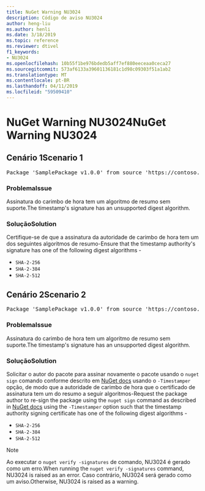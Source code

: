 ```yaml
---
title: NuGet Warning NU3024
description: Código de aviso NU3024
author: heng-liu
ms.author: henli
ms.date: 3/18/2019
ms.topic: reference
ms.reviewer: dtivel
f1_keywords:
- NU3024
ms.openlocfilehash: 10b55f1be976bdedb5aff7ef880eeceaa0ceca27
ms.sourcegitcommit: 573af6133a39601136181c1d98c09303f51a1ab2
ms.translationtype: MT
ms.contentlocale: pt-BR
ms.lasthandoff: 04/11/2019
ms.locfileid: "59509410"
---
```

# <a name="nuget-warning-nu3024"></a><span data-ttu-id="5fff6-103">NuGet Warning NU3024</span><span class="sxs-lookup"><span data-stu-id="5fff6-103">NuGet Warning NU3024</span></span>

## <a name="scenario-1"></a><span data-ttu-id="5fff6-104">Cenário 1</span><span class="sxs-lookup"><span data-stu-id="5fff6-104">Scenario 1</span></span>

<pre>Package 'SamplePackage v1.0.0' from source 'https://contoso.com/index.json': The timestamp signature has an unsupported digest algorithm. The following algorithms are supported: : SHA-2-256, SHA-2-384, SHA-2-512.</pre>

### <a name="issue"></a><span data-ttu-id="5fff6-105">Problema</span><span class="sxs-lookup"><span data-stu-id="5fff6-105">Issue</span></span>

<span data-ttu-id="5fff6-106">Assinatura do carimbo de hora tem um algoritmo de resumo sem suporte.</span><span class="sxs-lookup"><span data-stu-id="5fff6-106">The timestamp's signature has an unsupported digest algorithm.</span></span>


### <a name="solution"></a><span data-ttu-id="5fff6-107">Solução</span><span class="sxs-lookup"><span data-stu-id="5fff6-107">Solution</span></span>

<span data-ttu-id="5fff6-108">Certifique-se de que a assinatura da autoridade de carimbo de hora tem um dos seguintes algoritmos de resumo-</span><span class="sxs-lookup"><span data-stu-id="5fff6-108">Ensure that the timestamp authority's signature has one of the following digest algorithms -</span></span> 
* `SHA-2-256`
* `SHA-2-384`
* `SHA-2-512`



## <a name="scenario-2"></a><span data-ttu-id="5fff6-109">Cenário 2</span><span class="sxs-lookup"><span data-stu-id="5fff6-109">Scenario 2</span></span>

<pre>Package 'SamplePackage v1.0.0' from source 'https://contoso.com/index.json': The primary signature's timestamp signature has an unsupported digest algorithm.</pre>

### <a name="issue"></a><span data-ttu-id="5fff6-110">Problema</span><span class="sxs-lookup"><span data-stu-id="5fff6-110">Issue</span></span>

<span data-ttu-id="5fff6-111">Assinatura do carimbo de hora tem um algoritmo de resumo sem suporte.</span><span class="sxs-lookup"><span data-stu-id="5fff6-111">The timestamp's signature has an unsupported digest algorithm.</span></span>


### <a name="solution"></a><span data-ttu-id="5fff6-112">Solução</span><span class="sxs-lookup"><span data-stu-id="5fff6-112">Solution</span></span>

<span data-ttu-id="5fff6-113">Solicitar o autor do pacote para assinar novamente o pacote usando o `nuget sign` comando conforme descrito em [NuGet docs](https://docs.microsoft.com/en-us/nuget/create-packages/sign-a-package) usando o `-Timestamper` opção, de modo que a autoridade de carimbo de hora que o certificado de assinatura tem um do resumo a seguir algoritmos-</span><span class="sxs-lookup"><span data-stu-id="5fff6-113">Request the package author to re-sign the package using the `nuget sign` command as described in [NuGet docs](https://docs.microsoft.com/en-us/nuget/create-packages/sign-a-package) using the `-Timestamper` option such that the timestamp authority signing certificate has one of the following digest algorithms -</span></span>
* `SHA-2-256`
* `SHA-2-384`
* `SHA-2-512`


> [!Note]
> <span data-ttu-id="5fff6-114">Ao executar o `nuget verify -signatures` de comando, NU3024 é gerado como um erro.</span><span class="sxs-lookup"><span data-stu-id="5fff6-114">When running the `nuget verify -signatures` command, NU3024 is raised as an error.</span></span> <span data-ttu-id="5fff6-115">Caso contrário, NU3024 será gerado como um aviso.</span><span class="sxs-lookup"><span data-stu-id="5fff6-115">Otherwise, NU3024 is raised as a warning.</span></span>